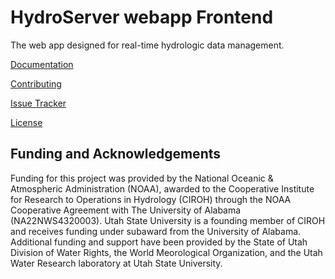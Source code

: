 # HydroServer webapp Frontend

The web app designed for real-time hydrologic data management.

[Documentation](https://hydroserver2.github.io/hydroserver/)

[Contributing](https://github.com/hydroserver2/hydroserver/blob/main/CONTRIBUTING.md)

[Issue Tracker](https://github.com/hydroserver2/hydroserver/issues)

[License](LICENSE)

## Funding and Acknowledgements

Funding for this project was provided by the National Oceanic & Atmospheric Administration (NOAA), awarded to the Cooperative Institute for Research to Operations in Hydrology (CIROH) through the NOAA Cooperative Agreement with The University of Alabama (NA22NWS4320003). Utah State University is a founding member of CIROH and receives funding under subaward from the University of Alabama. Additional funding and support have been provided by the State of Utah Division of Water Rights, the World Meorological Organization, and the Utah Water Research laboratory at Utah State University.
